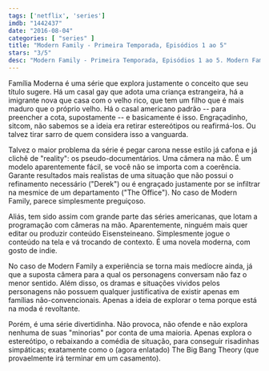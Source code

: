 ```yaml
---
tags: ['netflix', 'series']
imdb: "1442437"
date: "2016-08-04"
categories: [ "series" ]
title: "Modern Family - Primeira Temporada, Episódios 1 ao 5"
stars: "3/5"
desc: "Modern Family - Primeira Temporada, Episódios 1 ao 5. Modern Family (USA, 2009). Dirigido por Gail Mancuso, Michael Alan Spiller, Jason Winer, Steven Levitan, Beth McCarthy-Miller, James R. Bagdonas, Chris Koch, James Alan Hensz, Fred Savage. Escrito por Steven Levitan, Christopher Lloyd, Paul Corrigan, Brad Walsh, Ryan Walls, Jeffrey Richman, Danny Zuker, Abraham Higginbotham, Elaine Ko. Com Ed O'Neill, Sofía Vergara, Julie Bowen, Ty Burrell, Jesse Tyler Ferguson, Eric Stonestreet, Rico Rodriguez, Nolan Gould, Sarah Hyland."
---
```

Família Moderna é uma série que explora justamente o conceito que seu título sugere. Há um casal gay que adota uma criança estrangeira, há a imigrante nova que casa com o velho rico, que tem um filho que é mais maduro que o próprio velho. Há o casal americano padrão -- para preencher a cota, supostamente -- e basicamente é isso. Engraçadinho, sitcom, não sabemos se a ideia era retirar estereótipos ou reafirmá-los. Ou talvez tirar sarro de quem considera isso a vanguarda.

Talvez o maior problema da série é pegar carona nesse estilo já cafona e já clichê de "reality": os pseudo-documentários. Uma câmera na mão. É um modelo aparentemente fácil, se você não se importa com a coerência. Garante resultados mais realistas de uma situação que não possui o refinamento necessário ("Derek") ou é engraçado justamente por se infiltrar na mesmice de um departamento ("The Office"). No caso de Modern Family, parece simplesmente preguiçoso.

Aliás, tem sido assim com grande parte das séries americanas, que lotam a programação com câmeras na mão. Aparentemente, ninguém mais quer editar ou produzir conteúdo Eisensteineano. Simplesmente jogue o conteúdo na tela e vá trocando de contexto. É uma novela moderna, com gosto de indie.

No caso de Modern Family a experiência se torna mais medíocre ainda, já que a suposta câmera para a qual os personagens conversam não faz o menor sentido. Além disso, os dramas e situações vividos pelos personagens não possuem qualquer justificativa de existir apenas em famílias não-convencionais. Apenas a ideia de explorar o tema porque está na moda é revoltante.

Porém, é uma série divertidinha. Não provoca, não ofende e não explora nenhuma de suas "minorias" por conta de uma maioria. Apenas explora o estereótipo, o rebaixando a comédia de situação, para conseguir risadinhas simpáticas; exatamente como o (agora enlatado) The Big Bang Theory (que provaelmente irá terminar em um casamento).
